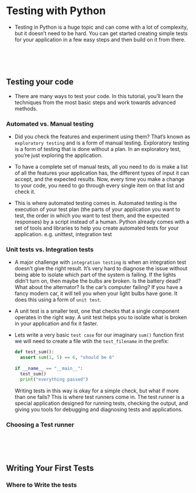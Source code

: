 # Testing with Python

- Testing in Python is a huge topic and can come with a lot of complexity, but it doesn’t need to be hard. You can get started creating simple tests for your application in a few easy steps and then build on it from there.

<br>
<br>
<br>

## Testing your code
 
- There are many ways to test your code. In this tutorial, you’ll learn the techniques from the most basic steps and work towards advanced methods.

### Automated vs. Manual testing 

- Did you check the features and experiment using them? That’s known as `exploratory testing` and is a form of manual testing. Exploratory testing is a form of testing that is done without a plan. In an exploratory test, you’re just exploring the application.

- To have a complete set of manual tests, all you need to do is make a list of all the features your application has, the different types of input it can accept, and the expected results. Now, every time you make a change to your code, you need to go through every single item on that list and check it.

- This is where automated testing comes in. Automated testing is the execution of your test plan (the parts of your application you want to test, the order in which you want to test them, and the expected responses) by a script instead of a human. Python already comes with a set of tools and libraries to help you create automated tests for your application. e.g. unittest, integration test

### Unit tests vs. Integration tests

- A major challenge with `integration testing` is when an integration test doesn’t give the right result. It’s very hard to diagnose the issue without being able to isolate which part of the system is failing. If the lights didn’t turn on, then maybe the bulbs are broken. Is the battery dead? What about the alternator? Is the car’s computer failing? If you have a fancy modern car, it will tell you when your light bulbs have gone. It does this using a form of `unit test`.

- A unit test is a smaller test, one that checks that a single component operates in the right way. A unit test helps you to isolate what is broken in your application and fix it faster.

- Lets write a very basic `test case` for our imaginary `sum()` function first we will need to create a file wtih the `test_filename` in the prefix:
  ```python
  def test_sum():
    assert sum(1, 5) == 6, "should be 6"
    
  if __name__ == "__main__":
    test_sum()
    print("everything passed")
  ```
  Writing tests in this way is okay for a simple check, but what if more than one fails? This is where test runners come in. The test runner is a special application designed for running tests, checking the output, and giving you tools for debugging and diagnosing tests and applications.
  
### Choosing a Test runner



<br>
<br>
<br>

## Writing Your First Tests

### Where to Write the tests
